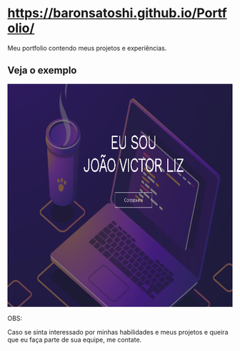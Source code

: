 # https://baronsatoshi.github.io/Portfolio/
Meu portfolio contendo meus projetos e experiências.

## Veja o exemplo

<p align"center">
  <img width="570" height="500" src="https://github.com/BaronSatoshi/Portfolio/blob/main/print%20Portfolio.png"
</p>

OBS: <br>

Caso se sinta interessado por minhas habilidades e meus projetos e queira que eu faça parte de sua equipe, me contate.
